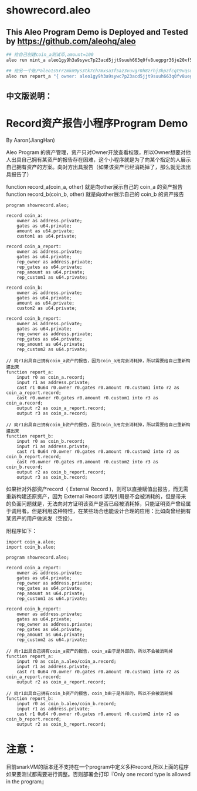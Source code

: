 # showrecord.aleo

## This Aleo Program Demo is Deployed and Tested by https://github.com/aleohq/aleo  

```bash
## 给自己创建coin_a测试币,amount=100
aleo run mint_a aleo1gy9h3a9sywc7p23acd5jjt9suuh663q0fv8uegpgr36je20xf5rsggnarq 100u64

## 给另一个账户aleo1s5rr2mkm9ys3tk7ch7mxsa3f5az3vuvgr0h8zrhj3hpzfcqt9vqsulemeq展示自己的测试币
aleo run report_a "{ owner: aleo1gy9h3a9sywc7p23acd5jjt9suuh663q0fv8uegpgr36je20xf5rsggnarq.private, gates: 0u64.private, amount: 100u64.private, custom1: 1234u64.private, _nonce: 0group.public }" aleo1s5rr2mkm9ys3tk7ch7mxsa3f5az3vuvgr0h8zrhj3hpzfcqt9vqsulemeq
```


## 中文版说明：

# Record资产报告小程序Program Demo
By Aaron(JiangHan)

Aleo Program 的资产管理，资产只对Owner开放查看权限，所以Owner想要对他人出具自己拥有某资产的报告存在困难，这个小程序就是为了向某个指定的人展示自己拥有资产的方案。向对方出具报告（如果该资产已经消耗掉了，那么就无法出具报告了）

function record_a(coin_a, other) 就是向other展示自己的 coin_a 的资产报告
function record_b(coin_b, other) 就是向other展示自己的 coin_b 的资产报告


    program showrecord.aleo;

    record coin_a:
        owner as address.private;
        gates as u64.private;
        amount as u64.private;
        custom1 as u64.private;
    
    record coin_a_report:
        owner as address.private;
        gates as u64.private;
        rep_owner as address.private;
        rep_gates as u64.private;
        rep_amount as u64.private;
        rep_custom1 as u64.private;
    
    record coin_b:
        owner as address.private;
        gates as u64.private;
        amount as u64.private;
        custom2 as u64.private;
    
    record coin_b_report:
        owner as address.private;
        gates as u64.private;
        rep_owner as address.private;
        rep_gates as u64.private;
        rep_amount as u64.private;
        rep_custom2 as u64.private;
    
    // 向r1出具自己拥有coin_a资产的报告，因为coin_a用完会消耗掉，所以需要给自己重新构建出来
    function report_a:
        input r0 as coin_a.record;
        input r1 as address.private;
        cast r1 0u64 r0.owner r0.gates r0.amount r0.custom1 into r2 as coin_a_report.record;
        cast r0.owner r0.gates r0.amount r0.custom1 into r3 as coin_a.record;
        output r2 as coin_a_report.record;
        output r3 as coin_a.record;
    
    // 向r1出具自己拥有coin_b资产的报告，因为coin_b用完会消耗掉，所以需要给自己重新构建出来
    function report_b:
        input r0 as coin_b.record;
        input r1 as address.private;
        cast r1 0u64 r0.owner r0.gates r0.amount r0.custom2 into r2 as coin_b_report.record;
        cast r0.owner r0.gates r0.amount r0.custom2 into r3 as coin_b.record;
        output r2 as coin_b_report.record;
        output r3 as coin_b.record;


如果针对外部资产record（ External Record )，则可以直接赋值出报告，而无需重新构建还原资产，因为 External Record 读取引用是不会被消耗的，但是带来的负面问题就是，无法向对方证明该资产是否已经被消耗掉，只能证明资产曾经属于调用者。但是利用这种特性，在某些场合也能设计合理的应用：比如向曾经拥有某资产的用户做派发（空投）。

附程序如下：


    import coin_a.aleo;
    import coin_b.aleo;
    
    program showrecord.aleo;
    
    record coin_a_report:
        owner as address.private;
        gates as u64.private;
        rep_owner as address.private;
        rep_gates as u64.private;
        rep_amount as u64.private;
        rep_custom1 as u64.private;
     
    record coin_b_report:
        owner as address.private;
        gates as u64.private;
        rep_owner as address.private;
        rep_gates as u64.private;
        rep_amount as u64.private;
        rep_custom2 as u64.private;
    
    // 向r1出具自己拥有coin_a资产的报告，coin_a由于是外部的，所以不会被消耗掉
    function report_a:
        input r0 as coin_a.aleo/coin_a.record;
        input r1 as address.private;
        cast r1 0u64 r0.owner r0.gates r0.amount r0.custom1 into r2 as coin_a_report.record;
        output r2 as coin_a_report.record;
    
    // 向r1出具自己拥有coin_b资产的报告，coin_b由于是外部的，所以不会被消耗掉
    function report_b:
        input r0 as coin_b.aleo/coin_b.record;
        input r1 as address.private;
        cast r1 0u64 r0.owner r0.gates r0.amount r0.custom2 into r2 as coin_b_report.record;
        output r2 as coin_b_report.record;
    

# 注意：
目前snarkVM的版本还不支持在一个program中定义多种record,所以上面的程序如果要测试都需要进行调整。否则部署会打印『Only one record type is allowed in the program』
